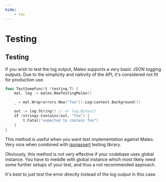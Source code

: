 ```yaml
---
hide:
    - toc
---
```


# Testing

## Testing

If you wish to test the log output, Maleo supports a very basic JSON logging outputs. Due to the simplicity and
naitivity of the API, it's considered not fit for production use.

```go title="Test"
func TestSomeFunc(t *testing.T) {
    mal, log := maleo.NewTestingMaleo()

    _ = mal.Wrap(errors.New("foo")).Log(context.Background())

    out := log.String() // or log.Bytes()
    if !strings.Contains(out, "foo") {
    	t.Fatal("expected to contain foo")
    }
}
```

This method is useful when you want test implementation against Maleo. Very nice when combined with
[jsonassert](https://github.com/kinbiko/jsonassert) testing library.

Obviously, this method is not very effective if your codebase uses global instance. You have to meddle with global
instance which most likely need some further setups of your test, and thus a not recommended approach.

It's best to just test the error directly instead of the log output in this case.
